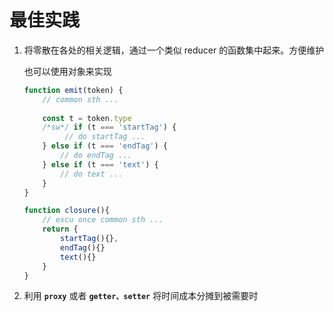 # 最佳实践

1. 将零散在各处的相关逻辑，通过一个类似 reducer 的函数集中起来。方便维护

   也可以使用对象来实现

   ```typescript
   function emit(token) {
       // common sth ...
       
       const t = token.type
       /*sw*/ if (t === 'startTag') {
         	// do startTag ... 
       } else if (t === 'endTag') {
           // do endTag ...
       } else if (t === 'text') {
           // do text ...
       }
   }
   
   function closure(){
       // excu once common sth ...
       return {
           startTag(){},
           endTag(){}
           text(){}
       }
   }
   ```

2. 利用 **`proxy`** 或者 **`getter、setter`** 将时间成本分摊到被需要时